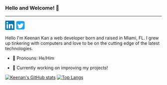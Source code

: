  ### Hello and Welcome! 👋
  - - -
  <a href="https://www.linkedin.com/in/keenankan/" target="_blank"><img height="30" src="https://github.com/keenerz/keenerz/blob/main/Resources/LinkedIn.png?raw=true"></a>
  <a href="https://twitter.com/KeenanSKan" target="_blank"><img height="30" src="https://github.com/keenerz/keenerz/blob/main/Resources/Twitter.png?raw=true"></a>
  <br>
  
  Hello I'm Keenan Kan a web developer born and raised in Miami, FL. I grew up tinkering with computers and love to be on the cutting edge of the latest     technologies.

- 👨 Pronouns: He/Him

- 🤔 Currently working on improving my projects!

[![Keenan's GitHub stats](https://github-readme-stats.vercel.app/api?username=keenerz)](https://github.com/keenerz/github-readme-stats&theme=dark&show_icons=true)
[![Top Langs](https://github-readme-stats.vercel.app/api/top-langs/?username=keenerz)](https://github.com/keenerz/github-readme-stats)
